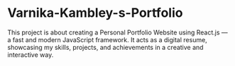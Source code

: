 # Varnika-Kambley-s-Portfolio
This project is about creating a Personal Portfolio Website using React.js — a fast and modern JavaScript framework. It acts as a digital resume, showcasing my skills, projects, and achievements in a creative and interactive way.
